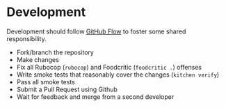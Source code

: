 # Development

Development should follow [GitHub Flow](https://guides.github.com/introduction/flow/) to foster some shared responsibility.

* Fork/branch the repository
* Make changes
* Fix all Rubocop (`rubocop`) and Foodcritic (`foodcritic .`) offenses
* Write smoke tests that reasonably cover the changes (`kitchen verify`)
* Pass all smoke tests
* Submit a Pull Request using Github
* Wait for feedback and merge from a second developer
